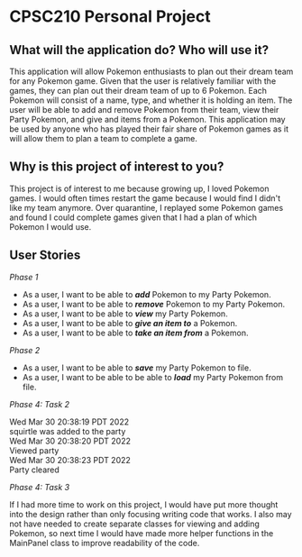 # CPSC210 Personal Project

## What will the application do? Who will use it?
This application will allow Pokemon enthusiasts to plan out their dream team for any Pokemon game. 
Given that the user is relatively familiar with the games, they can plan out their dream team of up 
to 6 Pokemon. Each Pokemon will consist of a name, type, and whether it is holding an item. The user
will be able to add and remove Pokemon from their team, view their Party Pokemon, and give and 
items from a Pokemon. This application may be used by anyone who has played their fair share of 
Pokemon games as it will allow them to plan a team to complete a game. 

## Why is this project of interest to you?
This project is of interest to me because growing up, I loved Pokemon games. I would often times
restart the game because I would find I didn't like my team anymore. Over quarantine, I replayed
some Pokemon games and found I could complete games given that I had a plan of which Pokemon I 
would use. 

## User Stories
*Phase 1*
- As a user, I want to be able to ***add*** Pokemon to my Party Pokemon.
- As a user, I want to be able to ***remove*** Pokemon to my Party Pokemon.
- As a user, I want to be able to ***view*** my Party Pokemon.
- As a user, I want to be able to ***give an item to*** a Pokemon.
- As a user, I want to be able to ***take an item from*** a Pokemon.

*Phase 2*
- As a user, I want to be able to ***save*** my Party Pokemon to file.
- As a user, I want to be able to be able to ***load*** my Party Pokemon from file.

*Phase 4: Task 2*

Wed Mar 30 20:38:19 PDT 2022  
squirtle was added to the party  
Wed Mar 30 20:38:20 PDT 2022  
Viewed party  
Wed Mar 30 20:38:23 PDT 2022  
Party cleared  

*Phase 4: Task 3*

If I had more time to work on this project, I would have put more thought into the design rather 
than only focusing writing code that works. I also may not have needed to create separate classes 
for viewing and adding Pokemon, so next time I would have made more helper functions in the MainPanel 
class to improve readability of the code.